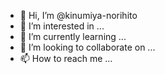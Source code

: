 - 👋 Hi, I’m @kinumiya-norihito
- 👀 I’m interested in ...
- 🌱 I’m currently learning ...
- 💞️ I’m looking to collaborate on ...
- 📫 How to reach me ...

<!---
kinumiya-norihito/kinumiya-norihito is a ✨ special ✨ repository because its `README.md` (this file) appears on your GitHub profile.
You can click the Preview link to take a look at your changes.
--->
